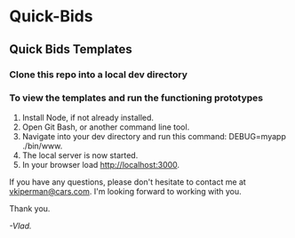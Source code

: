 # Quick-Bids
## Quick Bids Templates

### Clone this repo into a local dev directory
### To view the templates and run the functioning prototypes
1. Install Node, if not already installed.
2. Open Git Bash, or another command line tool.
3. Navigate into your dev directory and run this command: DEBUG=myapp ./bin/www.
4. The local server is now started.
5. In your browser load [http://localhost:3000](http://localhost:3000).

If you have any questions, please don't hesitate to contact me at vkiperman@cars.com. I'm looking forward to working with you.

Thank you.

*-Vlad.*
